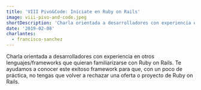 ```yaml
---
title: 'VIII Pivo&Code: Iníciate en Ruby on Rails'
image: viii-pivo-and-code.jpeg
shortDescription: 'Charla orientada a desarrolladores con experiencia en otros lenguajes/frameworks que quieran familiarizarse con Ruby on Rails. Te ayudamos a conocer este exitoso framework para que, con un poco de práctica, no tengas que volver a rechazar una oferta o proyecto de Ruby on Rails.'
date: '2019-02-08'
charlantes:
  - francisco-sanchez
---
```


Charla orientada a desarrolladores con experiencia en otros lenguajes/frameworks que quieran familiarizarse con Ruby on Rails. Te ayudamos a conocer este exitoso framework para que, con un poco de práctica, no tengas que volver a rechazar una oferta o proyecto de Ruby on Rails.
